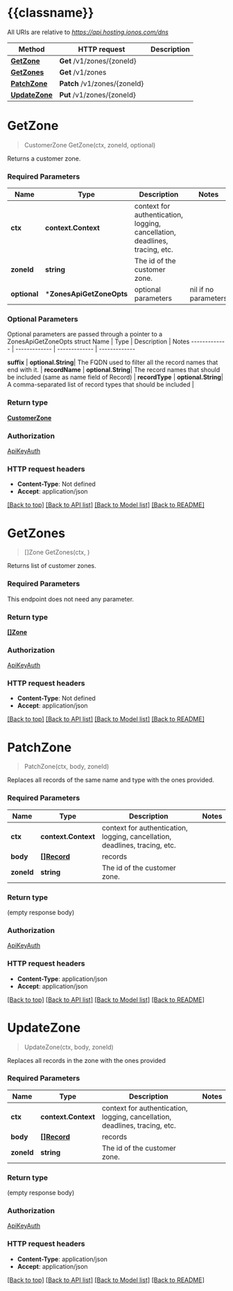 # {{classname}}

All URIs are relative to *https://api.hosting.ionos.com/dns*

Method | HTTP request | Description
------------- | ------------- | -------------
[**GetZone**](ZonesApi.md#GetZone) | **Get** /v1/zones/{zoneId} | 
[**GetZones**](ZonesApi.md#GetZones) | **Get** /v1/zones | 
[**PatchZone**](ZonesApi.md#PatchZone) | **Patch** /v1/zones/{zoneId} | 
[**UpdateZone**](ZonesApi.md#UpdateZone) | **Put** /v1/zones/{zoneId} | 

# **GetZone**
> CustomerZone GetZone(ctx, zoneId, optional)


Returns a customer zone.

### Required Parameters

Name | Type | Description  | Notes
------------- | ------------- | ------------- | -------------
 **ctx** | **context.Context** | context for authentication, logging, cancellation, deadlines, tracing, etc.
  **zoneId** | **string**| The id of the customer zone. | 
 **optional** | ***ZonesApiGetZoneOpts** | optional parameters | nil if no parameters

### Optional Parameters
Optional parameters are passed through a pointer to a ZonesApiGetZoneOpts struct
Name | Type | Description  | Notes
------------- | ------------- | ------------- | -------------

 **suffix** | **optional.String**| The FQDN used to filter all the record names that end with it. | 
 **recordName** | **optional.String**| The record names that should be included (same as name field of Record) | 
 **recordType** | **optional.String**| A comma-separated list of record types that should be included | 

### Return type

[**CustomerZone**](customer-zone.md)

### Authorization

[ApiKeyAuth](../README.md#ApiKeyAuth)

### HTTP request headers

 - **Content-Type**: Not defined
 - **Accept**: application/json

[[Back to top]](#) [[Back to API list]](../README.md#documentation-for-api-endpoints) [[Back to Model list]](../README.md#documentation-for-models) [[Back to README]](../README.md)

# **GetZones**
> []Zone GetZones(ctx, )


Returns list of customer zones.

### Required Parameters
This endpoint does not need any parameter.

### Return type

[**[]Zone**](zone.md)

### Authorization

[ApiKeyAuth](../README.md#ApiKeyAuth)

### HTTP request headers

 - **Content-Type**: Not defined
 - **Accept**: application/json

[[Back to top]](#) [[Back to API list]](../README.md#documentation-for-api-endpoints) [[Back to Model list]](../README.md#documentation-for-models) [[Back to README]](../README.md)

# **PatchZone**
> PatchZone(ctx, body, zoneId)


Replaces all records of the same name and type with the ones provided.

### Required Parameters

Name | Type | Description  | Notes
------------- | ------------- | ------------- | -------------
 **ctx** | **context.Context** | context for authentication, logging, cancellation, deadlines, tracing, etc.
  **body** | [**[]Record**](record.md)| records | 
  **zoneId** | **string**| The id of the customer zone. | 

### Return type

 (empty response body)

### Authorization

[ApiKeyAuth](../README.md#ApiKeyAuth)

### HTTP request headers

 - **Content-Type**: application/json
 - **Accept**: application/json

[[Back to top]](#) [[Back to API list]](../README.md#documentation-for-api-endpoints) [[Back to Model list]](../README.md#documentation-for-models) [[Back to README]](../README.md)

# **UpdateZone**
> UpdateZone(ctx, body, zoneId)


Replaces all records in the zone with the ones provided

### Required Parameters

Name | Type | Description  | Notes
------------- | ------------- | ------------- | -------------
 **ctx** | **context.Context** | context for authentication, logging, cancellation, deadlines, tracing, etc.
  **body** | [**[]Record**](record.md)| records | 
  **zoneId** | **string**| The id of the customer zone. | 

### Return type

 (empty response body)

### Authorization

[ApiKeyAuth](../README.md#ApiKeyAuth)

### HTTP request headers

 - **Content-Type**: application/json
 - **Accept**: application/json

[[Back to top]](#) [[Back to API list]](../README.md#documentation-for-api-endpoints) [[Back to Model list]](../README.md#documentation-for-models) [[Back to README]](../README.md)

